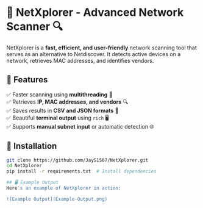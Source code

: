 # 🚀 NetXplorer - Advanced Network Scanner 🔍  

NetXplorer is a **fast, efficient, and user-friendly** network scanning tool that serves as an alternative to Netdiscover. It detects active devices on a network, retrieves MAC addresses, and identifies vendors.  

## 🌟 Features  
✅ Faster scanning using **multithreading** 🚀  
✅ Retrieves **IP, MAC addresses, and vendors** 🔍  
✅ Saves results in **CSV and JSON formats** 📂  
✅ Beautiful **terminal output** using `rich` 🖥️  
✅ Supports **manual subnet input** or automatic detection 🌐  

## 🔧 Installation  
```bash
git clone https://github.com/JayS1507/NetXplorer.git
cd NetXplorer
pip install -r requirements.txt  # Install dependencies

## 🖥️ Example Output
Here's an example of NetXplorer in action:

![Example Output](Example-Output.png)
